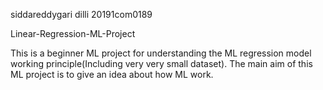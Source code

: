 siddareddygari dilli
20191com0189

Linear-Regression-ML-Project
 
 
This is a beginner ML project for understanding the ML regression model working principle(Including very very small dataset). The main aim of this ML project is to give an idea about how ML work. 
